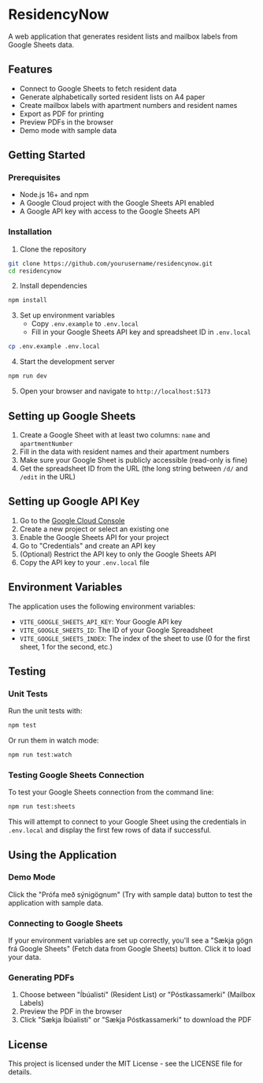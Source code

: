 # ResidencyNow

A web application that generates resident lists and mailbox labels from Google Sheets data.

## Features

- Connect to Google Sheets to fetch resident data
- Generate alphabetically sorted resident lists on A4 paper
- Create mailbox labels with apartment numbers and resident names
- Export as PDF for printing
- Preview PDFs in the browser
- Demo mode with sample data

## Getting Started

### Prerequisites

- Node.js 16+ and npm
- A Google Cloud project with the Google Sheets API enabled
- A Google API key with access to the Google Sheets API

### Installation

1. Clone the repository
```bash
git clone https://github.com/yourusername/residencynow.git
cd residencynow
```

2. Install dependencies
```bash
npm install
```

3. Set up environment variables
   - Copy `.env.example` to `.env.local`
   - Fill in your Google Sheets API key and spreadsheet ID in `.env.local`
```bash
cp .env.example .env.local
```

4. Start the development server
```bash
npm run dev
```

5. Open your browser and navigate to `http://localhost:5173`

## Setting up Google Sheets

1. Create a Google Sheet with at least two columns: `name` and `apartmentNumber`
2. Fill in the data with resident names and their apartment numbers
3. Make sure your Google Sheet is publicly accessible (read-only is fine)
4. Get the spreadsheet ID from the URL (the long string between `/d/` and `/edit` in the URL)

## Setting up Google API Key

1. Go to the [Google Cloud Console](https://console.cloud.google.com/)
2. Create a new project or select an existing one
3. Enable the Google Sheets API for your project
4. Go to "Credentials" and create an API key
5. (Optional) Restrict the API key to only the Google Sheets API
6. Copy the API key to your `.env.local` file

## Environment Variables

The application uses the following environment variables:

- `VITE_GOOGLE_SHEETS_API_KEY`: Your Google API key
- `VITE_GOOGLE_SHEETS_ID`: The ID of your Google Spreadsheet
- `VITE_GOOGLE_SHEETS_INDEX`: The index of the sheet to use (0 for the first sheet, 1 for the second, etc.)

## Testing

### Unit Tests

Run the unit tests with:

```bash
npm test
```

Or run them in watch mode:

```bash
npm run test:watch
```

### Testing Google Sheets Connection

To test your Google Sheets connection from the command line:

```bash
npm run test:sheets
```

This will attempt to connect to your Google Sheet using the credentials in `.env.local` and display the first few rows of data if successful.

## Using the Application

### Demo Mode

Click the "Prófa með sýnigögnum" (Try with sample data) button to test the application with sample data.

### Connecting to Google Sheets

If your environment variables are set up correctly, you'll see a "Sækja gögn frá Google Sheets" (Fetch data from Google Sheets) button. Click it to load your data.

### Generating PDFs

1. Choose between "Íbúalisti" (Resident List) or "Póstkassamerki" (Mailbox Labels)
2. Preview the PDF in the browser
3. Click "Sækja Íbúalisti" or "Sækja Póstkassamerki" to download the PDF

## License

This project is licensed under the MIT License - see the LICENSE file for details.
